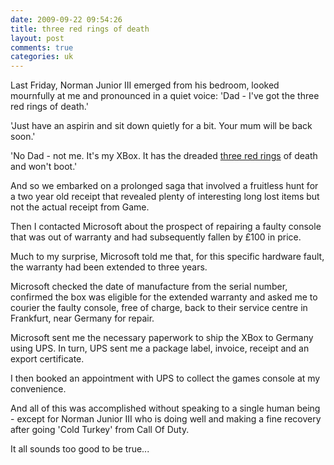 ```yaml
---
date: 2009-09-22 09:54:26
title: three red rings of death
layout: post
comments: true
categories: uk
---
```

Last Friday, Norman Junior III emerged from his bedroom, looked
mournfully at me and pronounced in a quiet voice: 'Dad - I've got the
three red rings of death.'

'Just have an aspirin and sit down quietly for a bit. Your mum will be
back soon.'

'No Dad - not me. It's my XBox. It has the dreaded
[three red rings](http://support.microsoft.com/kb/907534)
of death and won't boot.'

And so we embarked on a prolonged saga that involved a fruitless hunt
for a two year old receipt that revealed plenty of interesting long lost
items but not the actual receipt from Game.

Then I contacted Microsoft about the prospect of repairing a faulty
console that was out of warranty and had subsequently fallen by &pound;100 in
price.

Much to my surprise, Microsoft told me that, for this specific hardware
fault, the warranty had been extended to three years.

Microsoft checked the date of manufacture from the serial number,
confirmed the box was eligible for the extended warranty and asked me to
courier the faulty console, free of charge, back to their service centre
in Frankfurt, near Germany for repair.

Microsoft sent me the necessary paperwork to ship the XBox to Germany
using UPS. In turn, UPS sent me a package label, invoice, receipt and an
export certificate.

I then booked an appointment with UPS to collect the games console at my
convenience.

And all of this was accomplished without speaking to a single human
being - except for Norman Junior III who is doing well and making a fine
recovery after going 'Cold Turkey' from Call Of Duty.

It all sounds too good to be true...
